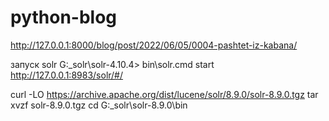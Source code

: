 # python-blog
http://127.0.0.1:8000/blog/post/2022/06/05/0004-pashtet-iz-kabana/

запуск solr
G:\_solr\solr-4.10.4> bin\solr.cmd start
http://127.0.0.1:8983/solr/#/

curl -LO https://archive.apache.org/dist/lucene/solr/8.9.0/solr-8.9.0.tgz
tar xvzf solr-8.9.0.tgz
cd G:\_solr\solr-8.9.0\bin